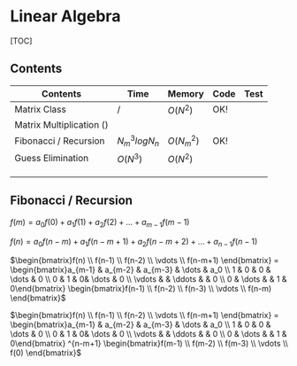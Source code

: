 # Linear Algebra



[TOC]



## Contents

| Contents                 | Time          | Memory     | Code | Test |
| ------------------------ | ------------- | ---------- | ---- | ---- |
| Matrix Class             | $/$           | $O(N^2)$   | OK!  |      |
| Matrix Multiplication () |               |            |      |      |
| Fibonacci / Recursion    | $N_m^3logN_n$ | $O(N_m^2)$ | OK!  |      |
| Guess Elimination        | $O(N^3)$      | $O(N^2)$   |      |      |
|                          |               |            |      |      |
|                          |               |            |      |      |
|                          |               |            |      |      |



## Fibonacci / Recursion

$f(m)=a_0f(0)+a_1f(1)+a_2f(2)+...+a_{m-1}f(m-1)$

$f(n)=a_0f(n-m)+a_1f(n-m+1)+a_2f(n-m+2)+...+a_{n-1}f(n-1)$

$\begin{bmatrix}f(n) \\ f(n-1) \\ f(n-2) \\ \vdots \\ f(n-m+1) \end{bmatrix} = \begin{bmatrix}a_{m-1}  & a_{m-2}  & a_{m-3} & \dots & a_0 \\ 1  & 0 & 0 & \dots & 0 \\ 0  & 1 & 0& \dots & 0 \\ \vdots  &  & \ddots &  & 0 \\ 0 & \dots & & 1 & 0\end{bmatrix} \begin{bmatrix}f(n-1) \\ f(n-2) \\ f(n-3) \\ \vdots \\ f(n-m) \end{bmatrix}$

$\begin{bmatrix}f(n) \\ f(n-1) \\ f(n-2) \\ \vdots \\ f(n-m+1) \end{bmatrix} = \begin{bmatrix}a_{m-1}  & a_{m-2}  & a_{m-3} & \dots & a_0 \\ 1  & 0 & 0 & \dots & 0 \\ 0  & 1 & 0& \dots & 0 \\ \vdots  &  & \ddots &  & 0 \\ 0 & \dots & & 1 & 0\end{bmatrix} ^{n-m+1} \begin{bmatrix}f(m-1) \\ f(m-2) \\ f(m-3) \\ \vdots \\ f(0) \end{bmatrix}$

